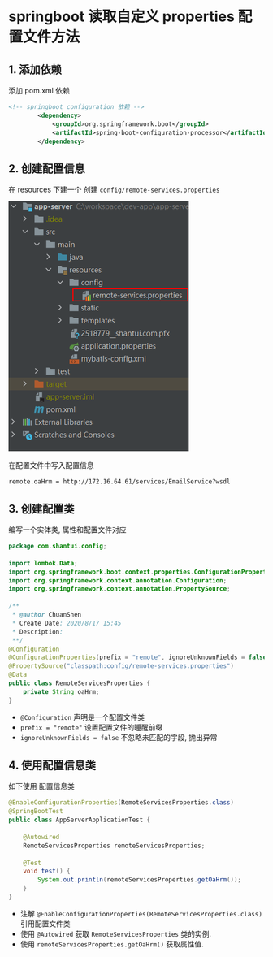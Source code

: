 # springboot 读取自定义 properties 配置文件方法

## 1. 添加依赖

添加 pom.xml 依赖

```xml
<!-- springboot configuration 依赖 -->
        <dependency>
            <groupId>org.springframework.boot</groupId>
            <artifactId>spring-boot-configuration-processor</artifactId>
        </dependency>
```

## 2. 创建配置信息

在 resources 下建一个 创建 `config/remote-services.properties`

![添加remote_services.properties 文件](./images/01-add_remote-services.properties_file.png)

在配置文件中写入配置信息

```
remote.oaHrm = http://172.16.64.61/services/EmailService?wsdl
```

## 3. 创建配置类

编写一个实体类, 属性和配置文件对应

```java
package com.shantui.config;

import lombok.Data;
import org.springframework.boot.context.properties.ConfigurationProperties;
import org.springframework.context.annotation.Configuration;
import org.springframework.context.annotation.PropertySource;

/**
 * @author ChuanShen
 * Create Date: 2020/8/17 15:45
 * Description:
 **/
@Configuration
@ConfigurationProperties(prefix = "remote", ignoreUnknownFields = false)
@PropertySource("classpath:config/remote-services.properties")
@Data
public class RemoteServicesProperties {
    private String oaHrm;
}
```
- `@Configuration` 声明是一个配置文件类
- `prefix = "remote"` 设置配置文件的睡醒前缀
- `ignoreUnknownFields = false` 不忽略未匹配的字段, 抛出异常 

## 4. 使用配置信息类

如下使用 配置信息类

```java
@EnableConfigurationProperties(RemoteServicesProperties.class)
@SpringBootTest
public class AppServerApplicationTest {

    @Autowired
    RemoteServicesProperties remoteServicesProperties;

    @Test
    void test() {
        System.out.println(remoteServicesProperties.getOaHrm());
    }
}

```

- 注解 `@EnableConfigurationProperties(RemoteServicesProperties.class)` 引用配置文件类
- 使用 `@Autowired` 获取 `RemoteServicesProperties` 类的实例.
- 使用 `remoteServicesProperties.getOaHrm()` 获取属性值.